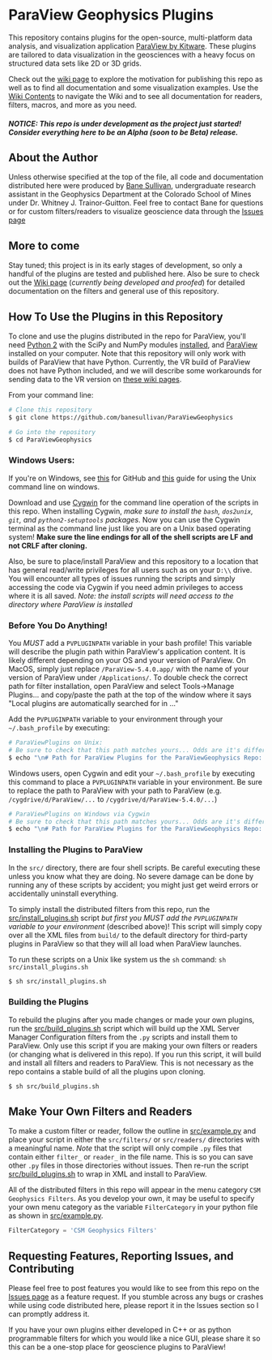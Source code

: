 # ParaView Geophysics Plugins
This repository contains plugins for the open-source, multi-platform data analysis, and visualization application [ParaView by Kitware](https://www.paraview.org). These plugins are tailored to data visualization in the geosciences with a heavy focus on structured data sets like 2D or 3D grids.

Check out the [wiki page](https://github.com/banesullivan/ParaViewGeophysics/wiki) to explore the motivation for publishing this repo as well as to find all documentation and some visualization examples. Use the [Wiki Contents](https://github.com/banesullivan/ParaViewGeophysics/wiki/Wiki-Contents) to navigate the Wiki and to see all documentation for readers, filters, macros, and more as you need.

##### *NOTICE:* This repo is under development as the project just started! Consider everything here to be an Alpha (soon to be Beta) release.

## About the Author
Unless otherwise specified at the top of the file, all code and documentation distributed here were produced by [Bane Sullivan](https://github.com/banesullivan/), undergraduate research assistant in the Geophysics Department at the Colorado School of Mines under Dr. Whitney J. Trainor-Guitton. Feel free to contact Bane for questions or for custom filters/readers to visualize geoscience data through the [Issues page](https://github.com/banesullivan/ParaViewGeophysics/issues)

## More to come

Stay tuned; this project is in its early stages of development, so only a handful of the plugins are tested and published here. Also be sure to check out the [Wiki page](https://github.com/banesullivan/ParaViewGeophysics/wiki) (*currently being developed and proofed*) for detailed documentation on the filters and general use of this repository.

## How To Use the Plugins in this Repository

To clone and use the plugins distributed in the repo for ParaView, you'll need [Python 2](https://www.python.org/downloads/) with the SciPy and NumPy modules [installed](https://docs.python.org/2/installing/index.html), and [ParaView](https://www.paraview.org/download/) installed on your computer. Note that this repository will only work with builds of ParaView that have Python. Currently, the VR build of ParaView does not have Python included, and we will describe some workarounds for sending data to the VR version on [these wiki pages](https://github.com/banesullivan/ParaViewGeophysics/wiki/Wiki-Contents#virtual-reality).

From your command line:

```bash
# Clone this repository
$ git clone https://github.com/banesullivan/ParaViewGeophysics

# Go into the repository
$ cd ParaViewGeophysics

```

### Windows Users:
If you're on Windows, see [this](https://git-for-windows.github.io) for GitHub and [this](https://devtidbits.com/2011/07/01/cygwin-walkthrough-and-beginners-guide-is-it-linux-for-windows-or-a-posix-compatible-alternative-to-powershell/) guide for using the Unix command line on windows.

Download and use [Cygwin](https://devtidbits.com/2011/07/01/cygwin-walkthrough-and-beginners-guide-is-it-linux-for-windows-or-a-posix-compatible-alternative-to-powershell/) for the command line operation of the scripts in this repo. When installing Cygwin, *make sure to install the `bash`, `dos2unix`, `git`, and `python2-setuptools` packages*. Now you can use the Cygwin terminal as the command line just like you are on a Unix based operating system! **Make sure the line endings for all of the shell scripts are LF and not CRLF after cloning.**

Also, be sure to place/install ParaView and this repository to a location that has general read/write privileges for all users such as on your `D:\\` drive. You will encounter all types of issues running the scripts and simply accessing the code via Cygwin if you need admin privileges to access where it is all saved. *Note: the install scripts will need access to the directory where ParaView is installed*

### Before You Do Anything!

You *MUST* add a `PVPLUGINPATH` variable in your bash profile! This variable will describe the plugin path within ParaView's application content. It is likely different depending on your OS and your version of ParaView. On MacOS, simply just replace `/ParaView-5.4.0.app/` with the name of your version of ParaView under `/Applications/`. To double check the correct path for filter installation, open ParaView and select Tools->Manage Plugins... and copy/paste the path at the top of the window where it says "Local plugins are automatically searched for in ..."

Add the `PVPLUGINPATH` variable to your environment through your `~/.bash_profile` by executing:
```bash
# ParaViewPlugins on Unix:
# Be sure to check that this path matches yours... Odds are it's different!
$ echo "\n# Path for ParaView Plugins for the ParaViewGeophysics Repo: \nexport PVPLUGINPATH=\"/Applications/ParaView-5.4.0.app/Contents/MacOS/plugins/\"" >> ~/.bash_profile
```

Windows users, open Cygwin and edit your `~/.bash_profile` by executing this command to place a `PVPLUGINPATH` variable in your environment. Be sure to replace the path to ParaView with your path to ParaView (e.g. `/cygdrive/d/ParaView/...` to `/cygdrive/d/ParaView-5.4.0/...`)

```bash
# ParaViewPlugins on Windows via Cygwin
# Be sure to check that this path matches yours... Odds are it's different!
$ echo "\n# Path for ParaView Plugins for the ParaViewGeophysics Repo: \nexport PVPLUGINPATH=\"/cygdrive/d/ParaView/bin/plugins/\"" >> ~/.bash_profile
```

### Installing the Plugins to ParaView
In the `src/` directory, there are four shell scripts. Be careful executing these unless you know what they are doing. No severe damage can be done by running any of these scripts by accident; you might just get weird errors or accidentally uninstall everything.

To simply install the distributed filters from this repo, run the [src/install_plugins.sh](src/install_plugins.sh) script *but first you MUST add the `PVPLUGINPATH` variable to your environment* (described above)! This script will simply copy over all the XML files from `build/` to the default directory for third-party plugins in ParaView so that they will all load when ParaView launches.

To run these scripts on a Unix like system us the `sh` command: `sh src/install_plugins.sh`

```bash
$ sh src/install_plugins.sh
```

### Building the Plugins
To rebuild the plugins after you made changes or made your own plugins, run the [src/build_plugins.sh](src/build_plugins.sh) script which will build up the XML Server Manager Configuration filters from the `.py` scripts and install them to ParaView. Only use this script if you are making your own filters or readers (or changing what is delivered in this repo). If you run this script, it will build and install all filters and readers to ParaView. This is not necessary as the repo contains a stable build of all the plugins upon cloning.

```bash
$ sh src/build_plugins.sh
```

## Make Your Own Filters and Readers

To make a custom filter or reader, follow the outline in [src/example.py](src/example.py) and place your script in either the `src/filters/` or `src/readers/` directories with a meaningful name. *Note* that the script will only compile `.py` files that contain either `filter_` or `reader_` in the file name. This is so you can save other `.py` files in those directories without issues. Then re-run the script  [src/build_plugins.sh](src/build_plugins.sh) to wrap in XML and install to ParaView.

All of the distributed filters in this repo will appear in the menu category `CSM Geophysics Filters`. As you develop your own, it may be useful to specify your own menu category as the variable `FilterCategory` in your python file as shown in [src/example.py](src/example.py).

```py
FilterCategory = 'CSM Geophysics Filters'
```

## Requesting Features, Reporting Issues, and Contributing
Please feel free to post features you would like to see from this repo on the [Issues page](https://github.com/banesullivan/ParaViewGeophysics/issues) as a feature request. If you stumble across any bugs or crashes while using code distributed here, please report it in the Issues section so I can promptly address it.

If you have your own plugins either developed in C++ or as python programmable filters for which you would like a nice GUI, please share it so this can be a one-stop place for geoscience plugins to ParaView!
